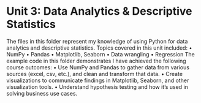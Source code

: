 # Unit 3: Data Analytics & Descriptive Statistics
The files in this folder represent my knowledge of using Python for data analytics and descriptive statistics.
Topics covered in this unit included:
• NumPy
• Pandas
• Matplotlib, Seaborn
• Data wrangling
• Regression
The example code in this folder demonstrates I have achieved the following course outcomes:
• Use NumPy and Pandas to gather data from various sources (excel, csv, etc.), and clean
and transform that data.
• Create visualizations to communicate findings in Matplotlib, Seaborn, and other
visualization tools.
• Understand hypothesis testing and how it’s used in solving business use cases.
